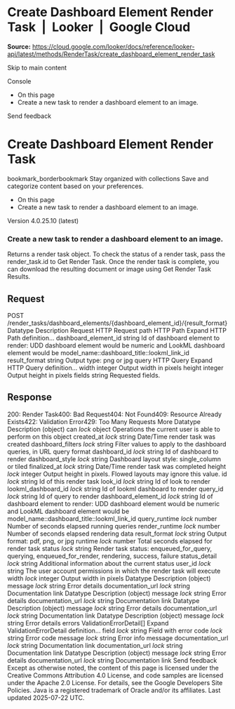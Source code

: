 # Create Dashboard Element Render Task  |  Looker  |  Google Cloud

**Source:** https://cloud.google.com/looker/docs/reference/looker-api/latest/methods/RenderTask/create_dashboard_element_render_task

Skip to main content 



Console 
  * On this page
  * Create a new task to render a dashboard element to an image.




Send feedback 
#  Create Dashboard Element Render Task
bookmark_borderbookmark Stay organized with collections  Save and categorize content based on your preferences.
  * On this page
  * Create a new task to render a dashboard element to an image.


Version 4.0.25.10 (latest) 
### Create a new task to render a dashboard element to an image.
Returns a render task object. To check the status of a render task, pass the render_task.id to Get Render Task. Once the render task is complete, you can download the resulting document or image using Get Render Task Results.
## Request
POST /render_tasks/dashboard_elements/{dashboard_element_id}/{result_format} 
Datatype
Description
Request
HTTP Request 
path
HTTP Path 
Expand HTTP Path definition... 
dashboard_element_id
string 
Id of dashboard element to render: UDD dashboard element would be numeric and LookML dashboard element would be model_name::dashboard_title::lookml_link_id
result_format
string 
Output type: png or jpg
query
HTTP Query 
Expand HTTP Query definition... 
width
integer 
Output width in pixels
height
integer 
Output height in pixels
fields
string 
Requested fields.
## Response
200: Render Task400: Bad Request404: Not Found409: Resource Already Exists422: Validation Error429: Too Many Requests More
Datatype
Description
(object)
can
_lock_
object 
Operations the current user is able to perform on this object
created_at
_lock_
string 
Date/Time render task was created
dashboard_filters
_lock_
string 
Filter values to apply to the dashboard queries, in URL query format
dashboard_id
_lock_
string 
Id of dashboard to render
dashboard_style
_lock_
string 
Dashboard layout style: single_column or tiled
finalized_at
_lock_
string 
Date/Time render task was completed
height
_lock_
integer 
Output height in pixels. Flowed layouts may ignore this value.
id
_lock_
string 
Id of this render task
look_id
_lock_
string 
Id of look to render
lookml_dashboard_id
_lock_
string 
Id of lookml dashboard to render
query_id
_lock_
string 
Id of query to render
dashboard_element_id
_lock_
string 
Id of dashboard element to render: UDD dashboard element would be numeric and LookML dashboard element would be model_name::dashboard_title::lookml_link_id
query_runtime
_lock_
number 
Number of seconds elapsed running queries
render_runtime
_lock_
number 
Number of seconds elapsed rendering data
result_format
_lock_
string 
Output format: pdf, png, or jpg
runtime
_lock_
number 
Total seconds elapsed for render task
status
_lock_
string 
Render task status: enqueued_for_query, querying, enqueued_for_render, rendering, success, failure
status_detail
_lock_
string 
Additional information about the current status
user_id
_lock_
string 
The user account permissions in which the render task will execute
width
_lock_
integer 
Output width in pixels
Datatype
Description
(object)
message
_lock_
string 
Error details
documentation_url
_lock_
string 
Documentation link
Datatype
Description
(object)
message
_lock_
string 
Error details
documentation_url
_lock_
string 
Documentation link
Datatype
Description
(object)
message
_lock_
string 
Error details
documentation_url
_lock_
string 
Documentation link
Datatype
Description
(object)
message
_lock_
string 
Error details
errors
ValidationErrorDetail[] 
Expand ValidationErrorDetail definition... 
field
_lock_
string 
Field with error
code
_lock_
string 
Error code
message
_lock_
string 
Error info message
documentation_url
_lock_
string 
Documentation link
documentation_url
_lock_
string 
Documentation link
Datatype
Description
(object)
message
_lock_
string 
Error details
documentation_url
_lock_
string 
Documentation link
Send feedback 
Except as otherwise noted, the content of this page is licensed under the Creative Commons Attribution 4.0 License, and code samples are licensed under the Apache 2.0 License. For details, see the Google Developers Site Policies. Java is a registered trademark of Oracle and/or its affiliates.
Last updated 2025-07-22 UTC.


